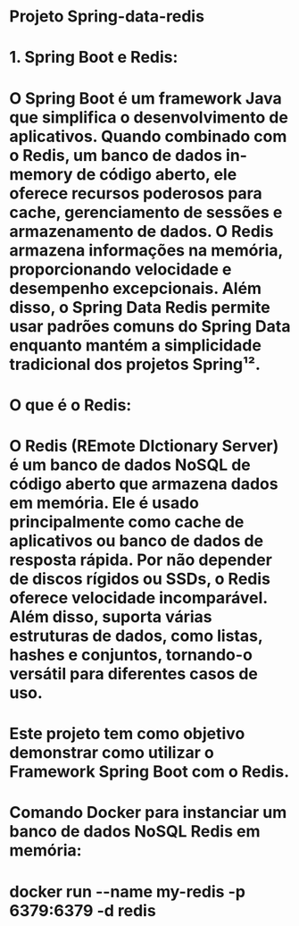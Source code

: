 # Projeto Spring-data-redis

# 1. Spring Boot e Redis:
  # O Spring Boot é um framework Java que simplifica o desenvolvimento de aplicativos. Quando combinado com o Redis, um banco de dados in-memory de código aberto, ele oferece recursos poderosos para cache, gerenciamento de sessões e armazenamento de dados. O Redis armazena informações na memória, proporcionando velocidade e desempenho excepcionais. Além disso, o Spring Data Redis permite usar padrões comuns do Spring Data enquanto mantém a simplicidade tradicional dos projetos Spring¹².

# O que é o Redis:
   # O Redis (REmote DIctionary Server) é um banco de dados NoSQL de código aberto que armazena dados em memória. Ele é usado principalmente como cache de aplicativos ou banco de dados de resposta rápida. Por não depender de discos rígidos ou SSDs, o Redis oferece velocidade incomparável. Além disso, suporta várias estruturas de dados, como listas, hashes e conjuntos, tornando-o versátil para diferentes casos de uso.

# Este projeto tem como objetivo demonstrar como utilizar o Framework Spring Boot com o Redis.

# Comando Docker para instanciar um banco de dados NoSQL Redis em memória:

# docker run --name my-redis -p 6379:6379 -d redis

